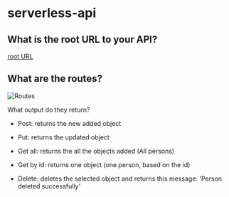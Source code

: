 # serverless-api
## What is the root URL to your API?
[root URL](https://ldtr0al35c.execute-api.us-east-1.amazonaws.com/)
## What are the routes?
![Routes](https://github.com/BasharIrani23/serverless-api/assets/129655131/8b0da8ad-ffcc-40df-a4b2-b428d3f33a52)

What output do they return?

- Post: returns the new added object

- Put: returns the updated object

- Get all: returns the all the objects added (All persons)

- Get by id: returns one object (one person, based on the id)

- Delete: deletes the selected object and returns this message: 'Person deleted successfully'

